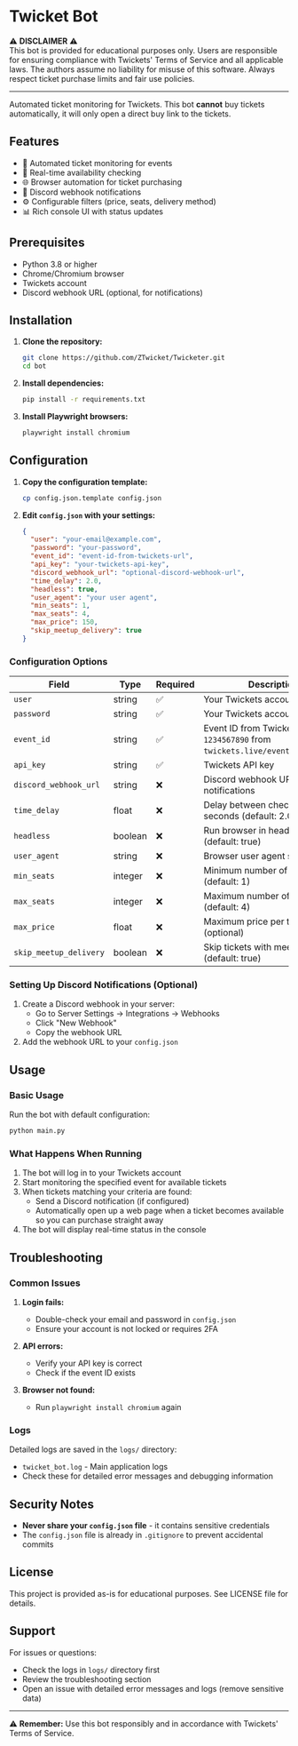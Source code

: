 # Twicket Bot

⚠️ **DISCLAIMER** ⚠️  
This bot is provided for educational purposes only. Users are responsible for ensuring compliance with Twickets' Terms of Service and all applicable laws. The authors assume no liability for misuse of this software. Always respect ticket purchase limits and fair use policies.

---

Automated ticket monitoring for Twickets. This bot **cannot** buy tickets automatically, it will only open a direct buy link to the tickets.

## Features

- 🎫 Automated ticket monitoring for events
- 🔄 Real-time availability checking
- 🌐 Browser automation for ticket purchasing
- 🔔 Discord webhook notifications
- ⚙️ Configurable filters (price, seats, delivery method)
- 📊 Rich console UI with status updates

## Prerequisites

- Python 3.8 or higher
- Chrome/Chromium browser
- Twickets account
- Discord webhook URL (optional, for notifications)

## Installation

1. **Clone the repository:**
   ```bash
   git clone https://github.com/ZTwicket/Twicketer.git
   cd bot
   ```

2. **Install dependencies:**
   ```bash
   pip install -r requirements.txt
   ```

3. **Install Playwright browsers:**
   ```bash
   playwright install chromium
   ```

## Configuration

1. **Copy the configuration template:**
   ```bash
   cp config.json.template config.json
   ```

2. **Edit `config.json` with your settings:**
   ```json
   {
     "user": "your-email@example.com",
     "password": "your-password",
     "event_id": "event-id-from-twickets-url",
     "api_key": "your-twickets-api-key",
     "discord_webhook_url": "optional-discord-webhook-url",
     "time_delay": 2.0,
     "headless": true,
     "user_agent": "your user agent",
     "min_seats": 1,
     "max_seats": 4,
     "max_price": 150,
     "skip_meetup_delivery": true
   }
   ```

### Configuration Options

| Field | Type | Required | Description |
|-------|------|----------|-------------|
| `user` | string | ✅ | Your Twickets account email |
| `password` | string | ✅ | Your Twickets account password |
| `event_id` | string | ✅ | Event ID from Twickets URL (e.g., `1234567890` from `twickets.live/event/1234567890`) |
| `api_key` | string | ✅ | Twickets API key |
| `discord_webhook_url` | string | ❌ | Discord webhook URL for notifications |
| `time_delay` | float | ❌ | Delay between checks in seconds (default: 2.0) |
| `headless` | boolean | ❌ | Run browser in headless mode (default: true) |
| `user_agent` | string | ❌ | Browser user agent string |
| `min_seats` | integer | ❌ | Minimum number of seats (default: 1) |
| `max_seats` | integer | ❌ | Maximum number of seats (default: 4) |
| `max_price` | float | ❌ | Maximum price per ticket (optional) |
| `skip_meetup_delivery` | boolean | ❌ | Skip tickets with meetup delivery (default: true) |

### Setting Up Discord Notifications (Optional)

1. Create a Discord webhook in your server:
   - Go to Server Settings → Integrations → Webhooks
   - Click "New Webhook"
   - Copy the webhook URL
2. Add the webhook URL to your `config.json`

## Usage

### Basic Usage

Run the bot with default configuration:
```bash
python main.py
```

### What Happens When Running

1. The bot will log in to your Twickets account
2. Start monitoring the specified event for available tickets
3. When tickets matching your criteria are found:
   - Send a Discord notification (if configured)
   - Automatically open up a web page when a ticket becomes available so you can purchase straight away
4. The bot will display real-time status in the console

## Troubleshooting

### Common Issues

1. **Login fails:**
   - Double-check your email and password in `config.json`
   - Ensure your account is not locked or requires 2FA

2. **API errors:**
   - Verify your API key is correct
   - Check if the event ID exists

3. **Browser not found:**
   - Run `playwright install chromium` again

### Logs

Detailed logs are saved in the `logs/` directory:
- `twicket_bot.log` - Main application logs
- Check these for detailed error messages and debugging information

## Security Notes

- **Never share your `config.json` file** - it contains sensitive credentials
- The `config.json` file is already in `.gitignore` to prevent accidental commits

## License

This project is provided as-is for educational purposes. See LICENSE file for details.

## Support

For issues or questions:
- Check the logs in `logs/` directory first
- Review the troubleshooting section
- Open an issue with detailed error messages and logs (remove sensitive data)

---

⚠️ **Remember:** Use this bot responsibly and in accordance with Twickets' Terms of Service.